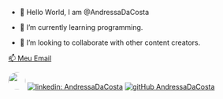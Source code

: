 - 👋 Hello World, I am @AndressaDaCosta


- 🌱 I’m currently learning programming.
- 💞️ I’m looking to collaborate  with other content creators.

<a href=mailto:andressadacostan@gmail.com>  📫 Meu Email



  [<img src="https://i.ibb.co/b3hnPpx/Me.png<" width="35" style="border-radius:50%">](https://www.linkedin.com/in/andressa-costa-286173225/) [![linkedin: AndressaDaCosta](https://img.shields.io/badge/-AndressaDaCosta-blue?style=flat-square&logo=Linkedin&logoColor=white&link=https://www.linkedin.com/in/andressa-costa-286173225/)](https://www.linkedin.com/in/andressa-costa-286173225/)   [![gitHub AndressaDaCosta](https://img.shields.io/github/followers/AndressaDaCosta?label=follow&style=social)](https://github.com/AndressaDaCosta)

  
  <!---
AndressaDaCosta/AndressaDaCosta is a ✨ special ✨ repository because its `README.md` (this file) appears on your GitHub profile.
You can click the Preview link to take a look at your changes.
--->

